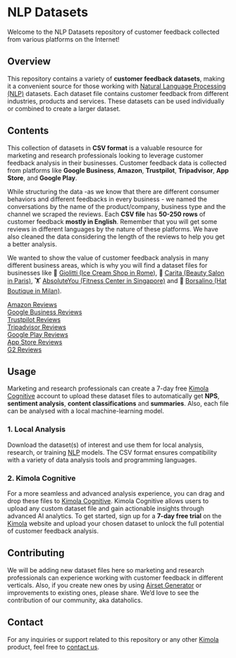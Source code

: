 # NLP Datasets
Welcome to the NLP Datasets repository of customer feedback collected from various platforms on the Internet!

## Overview
This repository contains a variety of **customer feedback datasets**, making it a convenient source for those working with [Natural Language Processing (NLP)](https://kimola.com/cognitive/resources/definition-of-natural-language-processing-nlp-and-its-applications) datasets. Each dataset file contains customer feedback from different industries, products and services. These datasets can be used individually or combined to create a larger dataset.

## Contents
This collection of datasets in **CSV format** is a valuable resource for marketing and research professionals looking to leverage customer feedback analysis in their businesses. Customer feedback data is collected from platforms like **Google Business**, **Amazon**, **Trustpilot**, **Tripadvisor**, **App Store**, and **Google Play**.

While structuring the data -as we know that there are different consumer behaviors and different feedbacks in every business - we named the conversations by the name of the product/company, business type and the channel we scraped the reviews. Each **CSV file** has **50-250 rows** of customer feedback **mostly in English**. Remember that you will get some reviews in different languages by the nature of these platforms. We have also cleaned the data considering the length of the reviews to help you get a better analysis.

We wanted to show the value of customer feedback analysis in many different business areas, which is why you will find a dataset files for businesses like 🍦 [Giolitti (Ice Cream Shop in Rome)](https://github.com/kimola/nlp-datasets/blob/main/google-business-reviews/Borsalino%20(Hat%20Boutique%20in%20Milan)%20-%20Google%20Business%20Reviews.csv), 💅 [Carita (Beauty Salon in Paris)](https://github.com/kimola/nlp-datasets/blob/main/google-business-reviews/Carita%20(Beauty%20Salon%20in%20Paris)%20-%20Google%20Business%20Reviews.csv), 🏋️ [AbsoluteYou (Fitness Center in Singapore)](https://github.com/kimola/nlp-datasets/blob/main/google-business-reviews/AbsoluteYou%20(Fitness%20Center%20in%20Singapore)%20-%20Google%20Business%20Reviews.csv) and 🎩 [Borsalino (Hat Boutique in Milan)](https://github.com/kimola/nlp-datasets/blob/main/google-business-reviews/Borsalino%20(Hat%20Boutique%20in%20Milan)%20-%20Google%20Business%20Reviews.csv).

[Amazon Reviews](https://github.com/kimola/nlp-datasets/tree/main/amazon-product-reviews)<br>
[Google Business Reviews](https://github.com/kimola/nlp-datasets/tree/main/google-business-reviews)<br>
[Trustpilot Reviews](https://github.com/kimola/nlp-datasets/tree/main/trustpilot-reviews)<br>
[Tripadvisor Reviews](https://github.com/kimola/nlp-datasets/tree/main/tripadvisor-reviews)<br>
[Google Play Reviews](https://github.com/kimola/nlp-datasets/tree/main/google-play-reviews)<br>
[App Store Reviews](https://github.com/kimola/nlp-datasets/tree/main/app-store-reviews)<br>
[G2 Reviews](https://github.com/kimola/nlp-datasets/tree/main/g2-reviews)<br>

## Usage
Marketing and research professionals can create a 7-day free [Kimola Cognitive](https://kimola.com/cognitive) account to upload these dataset files to automatically get **NPS**, **sentiment analysis**, **content classifications** and **summaries**. Also, each file can be analysed with a local machine-learning model.

### 1. Local Analysis
Download the dataset(s) of interest and use them for local analysis, research, or training [NLP](https://kimola.com/cognitive/resources/use-cases-and-benefits-of-natural-language-processing-nlp) models. The CSV format ensures compatibility with a variety of data analysis tools and programming languages.

### 2. Kimola Cognitive
For a more seamless and advanced analysis experience, you can drag and drop these files to [Kimola Cognitive](https://kimola.com/cognitive). Kimola Cognitive allows users to upload any custom dataset file and gain actionable insights through advanced AI analytics. To get started, sign up for a **7-day free trial** on the [Kimola](https://kimola.com) website and upload your chosen dataset to unlock the full potential of customer feedback analysis.

## Contributing
We will be adding new dataset files here so marketing and research professionals can experience working with customer feedback in different verticals. Also, if you create new ones by using [Airset Generator](https://chromewebstore.google.com/detail/airset-generator/gejjhbmdieaablhpbpmejjchiidmedmn) or improvements to existing ones, please share. We’d love to see the contribution of our community, aka dataholics.

## Contact
For any inquiries or support related to this repository or any other [Kimola](https://kimola.com) product, feel free to [contact us](https://kimola.com/contact).